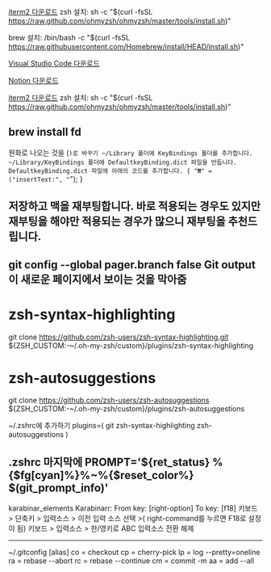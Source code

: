 [iterm2 다운로드](https://iterm2.com/downloads/stable/latest)
zsh 설치: sh -c "$(curl -fsSL https://raw.github.com/ohmyzsh/ohmyzsh/master/tools/install.sh)"

brew 설치:
/bin/bash -c "$(curl -fsSL https://raw.githubusercontent.com/Homebrew/install/HEAD/install.sh)"

[Visual Studio Code 다운로드](https://code.visualstudio.com/sha/download?build=stable&os=darwin-universal)

[Notion 다운로드](https://www.notion.so/desktop/mac/download)

[iterm2 다운로드](https://iterm2.com/downloads/stable/latest)
zsh 설치: sh -c "$(curl -fsSL https://raw.github.com/ohmyzsh/ohmyzsh/master/tools/install.sh)"

brew install fd
---------------------------
원화로 나오는 것을 (`)로 바꾸기
~/Library 폴더에 KeyBindings 폴더를 추가합니다.
~/Library/KeyBindings 폴더에 DefaultkeyBinding.dict 파일을 만듭니다.
DefaultkeyBinding.dict 파일에 아래의 코드를 추가합니다.
{
    "₩" = ("insertText:", "`");
}

저장하고 맥을 재부팅합니다.
바로 적용되는 경우도 있지만 재부팅을 해야만 적용되는 경우가 많으니 재부팅을 추천드립니다.
----------------------------
git config --global pager.branch false
Git output이 새로운 페이지에서 보이는 것을 막아줌
----------------------------
# zsh-syntax-highlighting
git clone https://github.com/zsh-users/zsh-syntax-highlighting.git ${ZSH_CUSTOM:-~/.oh-my-zsh/custom}/plugins/zsh-syntax-highlighting

# zsh-autosuggestions
git clone https://github.com/zsh-users/zsh-autosuggestions ${ZSH_CUSTOM:-~/.oh-my-zsh/custom}/plugins/zsh-autosuggestions

~/.zshrc에 추가하기
plugins=(
  git
  zsh-syntax-highlighting
  zsh-autosuggestions
)

.zshrc 마지막에 
PROMPT='${ret_status} %{$fg[cyan]%}%~%{$reset_color%} $(git_prompt_info)'
----------------------------
karabinar_elements
Karabinarr: From key: [right-option] To key: [f18]
키보드 > 단축키 >  입력소스 > 이전 입력 소스 선택 >( right-command를 누르면 F18로 설정이 됨)
키보드 > 입력소스 > 한/영키로 ABC 입력소스 전환 해제

--------------------
~/.gitconfig
[alias]
    co = checkout
    cp = cherry-pick
    lp = log --pretty=oneline
    ra = rebase --abort
    rc = rebase --continue
    cm = commit -m
    aa = add --all

